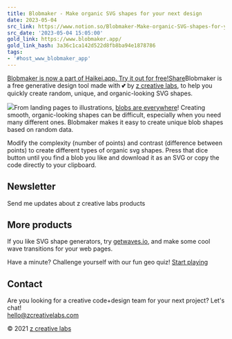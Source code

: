 ```yaml
---
title: Blobmaker - Make organic SVG shapes for your next design
date: 2023-05-04
src_link: https://www.notion.so/Blobmaker-Make-organic-SVG-shapes-for-your-next-design-7723264c5ec048c1849f12f938a8db16
src_date: '2023-05-04 15:05:00'
gold_link: https://www.blobmaker.app/
gold_link_hash: 3a36c1ca142d522d8fb8ba94e1878786
tags:
- '#host_www_blobmaker_app'
---
```


[Blobmaker is now a part of Haikei.app. Try it out for free!](https://haikei.app)[Share](http://twitter.com/intent/tweet?url=https://www.blobmaker.app&text=Make%20organic%20%23SVG%20shapes%20with%20Blobmaker%20by%20%40zcreativelabs&original_referer=https://www.blobmaker.app)Blobmaker is a free generative design tool made with 💕 by [z creative labs](https://www.zcreativelabs.com/), to help you quickly create random, unique, and organic-looking SVG shapes.

[![](https://api.producthunt.com/widgets/embed-image/v1/top-post-badge.svg?post_id=142149&theme=dark&period=daily)](https://www.producthunt.com/posts/blobmaker?utm_source=badge-top-post-badge&utm_medium=badge&utm_souce=badge-blobmaker)From landing pages to illustrations, [blobs are everywhere](https://medium.com/@usonesinbetween/2017-the-year-of-the-blob-a3d899c9b071)! Creating smooth, organic-looking shapes can be difficult, especially when you need many different ones. Blobmaker makes it easy to create unique blob shapes based on random data.

Modify the complexity (number of points) and contrast (difference between points) to create different types of organic svg shapes. Press that dice button until you find a blob you like and download it as an SVG or copy the code directly to your clipboard.

Newsletter
----------

Send me updates about z creative labs products

More products
-------------

![]()If you like SVG shape generators, try [getwaves.io](https://getwaves.io/), and make some cool wave transitions for your web pages.

![]()Have a minute? Challenge yourself with our fun geo quiz! [Start playing](https://geography.games/europe-quiz/)

Contact
-------

Are you looking for a creative code+design team for your next project? Let's chat!  
[hello@zcreativelabs.com](mailto:hello@zcreativelabs.com)

© 2021 [z creative labs](https://www.zcreativelabs.com/)